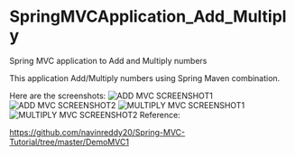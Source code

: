 # SpringMVCApplication_Add_Multiply
Spring MVC application to Add and Multiply numbers

This application Add/Multiply numbers using Spring Maven combination.

Here are the screenshots:
![ADD MVC SCREENSHOT1](https://user-images.githubusercontent.com/27665205/66262167-61956b80-e790-11e9-8d84-faa689ccff66.JPG)
![ADD MVC SCREENSHOT2](https://user-images.githubusercontent.com/27665205/66262174-635f2f00-e790-11e9-9853-7c0abde3689d.JPG)
![MULTIPLY MVC SCREENSHOT1](https://user-images.githubusercontent.com/27665205/66262177-6eb25a80-e790-11e9-81c2-cc90235f77fc.JPG)
![MULTIPLY MVC SCREENSHOT2](https://user-images.githubusercontent.com/27665205/66262179-72de7800-e790-11e9-848b-c92bdeb7fc76.JPG)
Reference:

https://github.com/navinreddy20/Spring-MVC-Tutorial/tree/master/DemoMVC1
